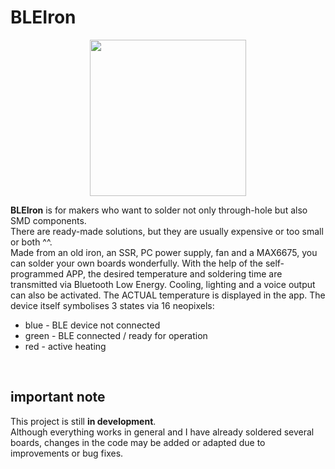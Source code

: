 # BLEIron

<p align="center">
  <img height="250" src="https://github.com/Brightness248/BLEIron/assets/88443560/08e3a6a3-e031-4ee0-98ce-8e34e04b439b">
</p>

**BLEIron** is for makers who want to solder not only through-hole but also SMD components. <br>
There are ready-made solutions, but they are usually expensive or too small or both ^^.<br>
Made from an old iron, an SSR, PC power supply, fan and a MAX6675, you can solder your own boards wonderfully. 
With the help of the self-programmed APP, the desired temperature and soldering time are transmitted via Bluetooth Low Energy. Cooling, lighting and a voice output can also be activated. The ACTUAL temperature is displayed in the app. 
The device itself symbolises 3 states via 16 neopixels:<br> 
- blue - BLE device not connected 
- green - BLE connected / ready for operation 
- red - active heating 
<br>

## important note 

This project is still **in development**. <br>
Although everything works in general and I have already soldered several boards, changes in the code may be added or adapted due to improvements or bug fixes. 
